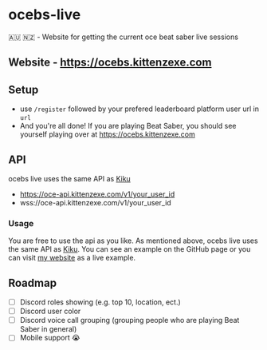 # ocebs-live

🇦🇺 🇳🇿 - Website for getting the current oce beat saber live sessions

## Website - https://ocebs.kittenzexe.com

## Setup

- use `/register` followed by your prefered leaderboard platform user url in `url` 
- And you're all done! If you are playing Beat Saber, you should see yourself playing over at https://ocebs.kittenzexe.com

## API

ocebs live uses the same API as [Kiku](https://github.com/KittenzExe/kiku)

- https://oce-api.kittenzexe.com/v1/your_user_id
- wss://oce-api.kittenzexe.com/v1/your_user_id

### Usage

You are free to use the api as you like. As mentioned above, ocebs live uses the same API as [Kiku](https://github.com/KittenzExe/kiku). You can see an example on the GitHub page or you can visit [my website](https://kittenzexe.com) as a live example.

## Roadmap

- [ ] Discord roles showing (e.g. top 10, location, ect.)
- [ ] Discord user color
- [ ] Discord voice call grouping (grouping people who are playing Beat Saber in general)
- [ ] Mobile support 😭
